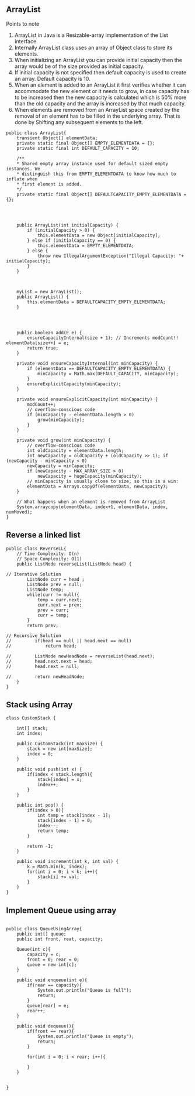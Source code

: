 ## ArrayList

Points to note
1. ArrayList in Java is a Resizable-array implementation of the List interface.
2. Internally ArrayList class uses an array of Object class to store its elements.
3. When initializing an ArrayList you can provide initial capacity then the array would be of the size
provided as initial capacity.
4. If initial capacity is not specified then default capacity is used to create an array. Default capacity is 10.
5. When an element is added to an ArrayList it first verifies whether it can accommodate the new element or it needs to grow, in case capacity has to be increased then the new capacity is calculated which is 50% more than the old capacity and the array is increased by that much capacity.
6. When elements are removed from an ArrayList space created by the removal of an element has to be filled in the underlying array. That is done by Shifting any subsequent elements to the left.

```
public class ArrayList{
    transient Object[] elementData;
    private static final Object[] EMPTY_ELEMENTDATA = {};
    private static final int DEFAULT_CAPACITY = 10;

    /**
    * Shared empty array instance used for default sized empty instances. We
    * distinguish this from EMPTY_ELEMENTDATA to know how much to inflate when
    * first element is added.
    */
    private static final Object[] DEFAULTCAPACITY_EMPTY_ELEMENTDATA = {};
    

    

    public ArrayList(int initialCapacity) { 
        if (initialCapacity > 0) {
            this.elementData = new Object[initialCapacity]; 
        } else if (initialCapacity == 0) {
            this.elementData = EMPTY_ELEMENTDATA; 
        } else {
            throw new IllegalArgumentException("Illegal Capacity: "+ initialCapacity);
        }
    }



    myList = new ArrayList();
    public ArrayList() {
        this.elementData = DEFAULTCAPACITY_EMPTY_ELEMENTDATA;
    }
    



    public boolean add(E e) {
        ensureCapacityInternal(size + 1); // Increments modCount!! elementData[size++] = e;
        return true;
    }

    private void ensureCapacityInternal(int minCapacity) {
        if (elementData == DEFAULTCAPACITY_EMPTY_ELEMENTDATA) {
            minCapacity = Math.max(DEFAULT_CAPACITY, minCapacity); 
        }
        ensureExplicitCapacity(minCapacity);
    }

    private void ensureExplicitCapacity(int minCapacity) { 
        modCount++;
        // overflow-conscious code
        if (minCapacity - elementData.length > 0)
            grow(minCapacity);
        }
    }

    private void grow(int minCapacity) {
        // overflow-conscious code
        int oldCapacity = elementData.length;
        int newCapacity = oldCapacity + (oldCapacity >> 1); if (newCapacity - minCapacity < 0)
        newCapacity = minCapacity;
        if (newCapacity - MAX_ARRAY_SIZE > 0)
            newCapacity = hugeCapacity(minCapacity);
        // minCapacity is usually close to size, so this is a win: 
        elementData = Arrays.copyOf(elementData, newCapacity);
    }

    // What happens when an element is removed from ArrayList
    System.arraycopy(elementData, index+1, elementData, index, numMoved);
}
```

## Reverse a linked list
```
public class ReverseLL{    
    // Time Complexity: O(n)
    // Space Complexity: O(1)
    public ListNode reverseList(ListNode head) {
        
// Iterative Solution
        ListNode curr = head ;
        ListNode prev = null;
        ListNode temp;
        while(curr != null){
            temp = curr.next;
            curr.next = prev;
            prev = curr;
            curr = temp;
        }
        return prev;
        
// Recursive Solution
//         if(head == null || head.next == null)
//             return head;
        
//         ListNode newHeadNode = reverseList(head.next);
//         head.next.next = head;
//         head.next = null;
        
//         return newHeadNode;
    }
}
```



## Stack using Array

```
class CustomStack {

    int[] stack;
    int index;
    
    public CustomStack(int maxSize) {
        stack = new int[maxSize];
        index = 0;
    }
    
    public void push(int x) {
        if(index < stack.length){
            stack[index] = x;
            index++;
        }
    }
    
    public int pop() {
        if(index > 0){
            int temp = stack[index - 1];
            stack[index - 1] = 0;
            index--;
            return temp;
        }        
        
        return -1;
    }
    
    public void increment(int k, int val) {
        k = Math.min(k, index);
        for(int i = 0; i < k; i++){
            stack[i] += val;
        }
    }
}
```

## Implement Queue using array

```

public class QueueUsingArray{
    public int[] queue;
    public int front, reat, capacity;

    Queue(int c){
        capacity = c;
        front = 0; rear = 0;
        queue = new int[c];
    }

    public void enqueue(int e){
        if(rear == capacity){
            System.out.println("Queue is full");
            return;
        }
        queue[rear] = e;
        rear++;
    }

    public void dequeue(){
        if(front == rear){
            System.out.println("Queue is empty");
            return;
        }
        
        for(int i = 0; i < rear; i++){
            
        }
    }


}

```